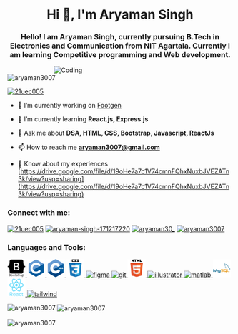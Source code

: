 <h1 align="center">Hi 👋, I'm Aryaman Singh</h1>
<h3 align="center">Hello! I am Aryaman Singh, currently pursuing B.Tech in Electronics and Communication from NIT Agartala. Currently I am learning Competitive programming and Web development.</h3>
<img align="right" alt="Coding" width="400" src="https://camo.githubusercontent.com/cae12fddd9d6982901d82580bdf321d81fb299141098ca1c2d4891870827bf17/68747470733a2f2f6d69726f2e6d656469756d2e636f6d2f6d61782f313336302f302a37513379765349765f7430696f4a2d5a2e676966">

<p align="left"> <img src="https://komarev.com/ghpvc/?username=aryaman3007&label=Profile%20views&color=0e75b6&style=flat" alt="aryaman3007" /> </p>

<p align="left"> <a href="https://twitter.com/21uec005" target="blank"><img src="https://img.shields.io/twitter/follow/21uec005?logo=twitter&style=for-the-badge" alt="21uec005" /></a> </p>

- 🔭 I’m currently working on [Footgen](https://footgen.vercel.app/)

- 🌱 I’m currently learning **React.js, Express.js**

- 💬 Ask me about **DSA, HTML, CSS, Bootstrap, Javascript, ReactJs**

- 📫 How to reach me **aryaman3007@gmail.com**

- 📄 Know about my experiences [https://drive.google.com/file/d/19oHe7a7c1V74cmnFQhxNuxbJVEZATn3k/view?usp=sharing](https://drive.google.com/file/d/19oHe7a7c1V74cmnFQhxNuxbJVEZATn3k/view?usp=sharing)

<h3 align="left">Connect with me:</h3>
<p align="left">
<a href="https://twitter.com/21uec005" target="blank"><img align="center" src="https://raw.githubusercontent.com/rahuldkjain/github-profile-readme-generator/master/src/images/icons/Social/twitter.svg" alt="21uec005" height="30" width="40" /></a>
<a href="https://linkedin.com/in/aryaman-singh-171217220" target="blank"><img align="center" src="https://raw.githubusercontent.com/rahuldkjain/github-profile-readme-generator/master/src/images/icons/Social/linked-in-alt.svg" alt="aryaman-singh-171217220" height="30" width="40" /></a>
<a href="https://instagram.com/aryaman30_" target="blank"><img align="center" src="https://raw.githubusercontent.com/rahuldkjain/github-profile-readme-generator/master/src/images/icons/Social/instagram.svg" alt="aryaman30_" height="30" width="40" /></a>
<a href="https://www.leetcode.com/aryaman3007" target="blank"><img align="center" src="https://raw.githubusercontent.com/rahuldkjain/github-profile-readme-generator/master/src/images/icons/Social/leet-code.svg" alt="aryaman3007" height="30" width="40" /></a>
</p>

<h3 align="left">Languages and Tools:</h3>
<p align="left"> <a href="https://getbootstrap.com" target="_blank" rel="noreferrer"> <img src="https://raw.githubusercontent.com/devicons/devicon/master/icons/bootstrap/bootstrap-plain-wordmark.svg" alt="bootstrap" width="40" height="40"/> </a> <a href="https://www.cprogramming.com/" target="_blank" rel="noreferrer"> <img src="https://raw.githubusercontent.com/devicons/devicon/master/icons/c/c-original.svg" alt="c" width="40" height="40"/> </a> <a href="https://www.w3schools.com/cpp/" target="_blank" rel="noreferrer"> <img src="https://raw.githubusercontent.com/devicons/devicon/master/icons/cplusplus/cplusplus-original.svg" alt="cplusplus" width="40" height="40"/> </a> <a href="https://www.w3schools.com/css/" target="_blank" rel="noreferrer"> <img src="https://raw.githubusercontent.com/devicons/devicon/master/icons/css3/css3-original-wordmark.svg" alt="css3" width="40" height="40"/> </a> <a href="https://www.figma.com/" target="_blank" rel="noreferrer"> <img src="https://www.vectorlogo.zone/logos/figma/figma-icon.svg" alt="figma" width="40" height="40"/> </a> <a href="https://git-scm.com/" target="_blank" rel="noreferrer"> <img src="https://www.vectorlogo.zone/logos/git-scm/git-scm-icon.svg" alt="git" width="40" height="40"/> </a> <a href="https://www.w3.org/html/" target="_blank" rel="noreferrer"> <img src="https://raw.githubusercontent.com/devicons/devicon/master/icons/html5/html5-original-wordmark.svg" alt="html5" width="40" height="40"/> </a> <a href="https://www.adobe.com/in/products/illustrator.html" target="_blank" rel="noreferrer"> <img src="https://www.vectorlogo.zone/logos/adobe_illustrator/adobe_illustrator-icon.svg" alt="illustrator" width="40" height="40"/> </a> <a href="https://www.mathworks.com/" target="_blank" rel="noreferrer"> <img src="https://upload.wikimedia.org/wikipedia/commons/2/21/Matlab_Logo.png" alt="matlab" width="40" height="40"/> </a> <a href="https://www.mysql.com/" target="_blank" rel="noreferrer"> <img src="https://raw.githubusercontent.com/devicons/devicon/master/icons/mysql/mysql-original-wordmark.svg" alt="mysql" width="40" height="40"/> </a> <a href="https://reactjs.org/" target="_blank" rel="noreferrer"> <img src="https://raw.githubusercontent.com/devicons/devicon/master/icons/react/react-original-wordmark.svg" alt="react" width="40" height="40"/> </a> <a href="https://tailwindcss.com/" target="_blank" rel="noreferrer"> <img src="https://www.vectorlogo.zone/logos/tailwindcss/tailwindcss-icon.svg" alt="tailwind" width="40" height="40"/> </a> </p>

<p><img align="left" src="https://github-readme-stats.vercel.app/api/top-langs?username=aryaman3007&show_icons=true&locale=en&layout=compact" alt="aryaman3007" /></p>

<p>&nbsp;<img align="center" src="https://github-readme-stats.vercel.app/api?username=aryaman3007&show_icons=true&locale=en" alt="aryaman3007" /></p>

<p><img align="center" src="https://github-readme-streak-stats.herokuapp.com/?user=aryaman3007&" alt="aryaman3007" /></p>
